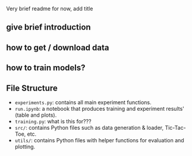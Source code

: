 Very brief readme for now, add title
## give brief introduction
## how to get / download data
## how to train models?
## File Structure
- `experiments.py`: contains all main experiment functions.
- `run.ipynb`: a notebook that produces training and experiment results' (table and plots).
- `training.py`: what is this for???
- `src/`: contains Python files such as data generation & loader, Tic-Tac-Toe, etc.
- `utils/`: contains Python files with helper functions for evaluation and plotting.
